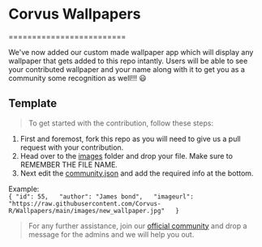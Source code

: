 # Corvus Wallpapers
=========================

We've now added our custom made wallpaper app which will display any wallpaper that gets added to this repo intantly. Users will be able to see your contributed wallpaper and your name along with it to get you as a community some recognition as well!!! :smiley:

## Template

> To get started with the contribution, follow these steps:
1. First and foremost, fork this repo as you will need to give us a pull request with your contribution.
2. Head over to the [images](https://github.com/Corvus-R/Wallpapers/tree/main/images) folder and drop your file. Make sure to REMEMBER THE FILE NAME.
3. Next edit the [community.json](https://github.com/Corvus-R/Wallpapers/blob/main/community.json) and add the required info at the bottom.

Example:  
`{
    "id": 55,  
    "author": "James bond",  
    "imageurl": "https://raw.githubusercontent.com/Corvus-R/Wallpapers/main/images/new_wallpaper.jpg"  
  }`
  
 > For any further assistance, join our [official community](https://t.me/CorvusCommunityOfficial) and drop a message for the admins and we will help you out.
